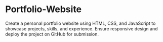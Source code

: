 # Portfolio-Website
Create a personal portfolio website using HTML, CSS, and JavaScript to showcase projects, skills, and experience. Ensure responsive design and deploy the project on GitHub for submission.
